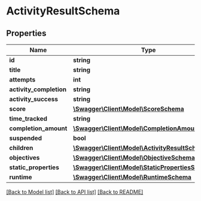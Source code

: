 # ActivityResultSchema

## Properties
Name | Type | Description | Notes
------------ | ------------- | ------------- | -------------
**id** | **string** |  | [optional] 
**title** | **string** |  | [optional] 
**attempts** | **int** |  | [optional] 
**activity_completion** | **string** |  | [optional] 
**activity_success** | **string** |  | [optional] 
**score** | [**\Swagger\Client\Model\ScoreSchema**](ScoreSchema.md) |  | [optional] 
**time_tracked** | **string** |  | [optional] 
**completion_amount** | [**\Swagger\Client\Model\CompletionAmountSchema**](CompletionAmountSchema.md) |  | [optional] 
**suspended** | **bool** |  | [optional] 
**children** | [**\Swagger\Client\Model\ActivityResultSchema[]**](ActivityResultSchema.md) |  | [optional] 
**objectives** | [**\Swagger\Client\Model\ObjectiveSchema[]**](ObjectiveSchema.md) |  | [optional] 
**static_properties** | [**\Swagger\Client\Model\StaticPropertiesSchema**](StaticPropertiesSchema.md) |  | [optional] 
**runtime** | [**\Swagger\Client\Model\RuntimeSchema**](RuntimeSchema.md) |  | [optional] 

[[Back to Model list]](../../README.md#documentation-for-models) [[Back to API list]](../../README.md#documentation-for-api-endpoints) [[Back to README]](../../README.md)

